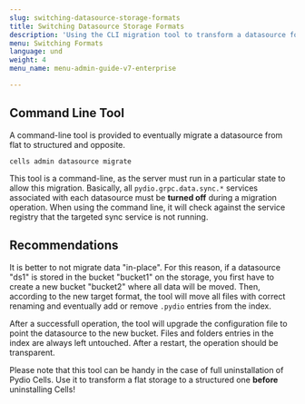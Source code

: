 ```yaml
---
slug: switching-datasource-storage-formats
title: Switching Datasource Storage Formats
description: 'Using the CLI migration tool to transform a datasource format between structured and flat.'
menu: Switching Formats
language: und
weight: 4
menu_name: menu-admin-guide-v7-enterprise

---
```

## Command Line Tool

A command-line tool is provided to eventually migrate a datasource from flat to structured and opposite. 

```
cells admin datasource migrate
```

This tool is a command-line, as the server must run in a particular state to allow this migration. Basically, all `pydio.grpc.data.sync.*` services associated with each datasource must be **turned off** during a migration operation. When using the command line, it will check against the service registry that the targeted sync service is not running.

## Recommendations

It is better to not migrate data "in-place". For this reason, if a datasource "ds1" is stored in the bucket "bucket1" on the storage, you first have to create a new bucket "bucket2" where all data will be moved. Then, according to the new target format, the tool will move all files with correct renaming and eventually add or remove `.pydio` entries from the index. 

After a successfull operation, the tool will upgrade the configuration file to point the datasource to the new bucket. Files and folders entries in the index are always left untouched. After a restart, the operation should be transparent.

Please note that this tool can be handy in the case of full uninstallation of Pydio Cells. Use it to transform a flat storage to a structured one **before** uninstalling Cells!